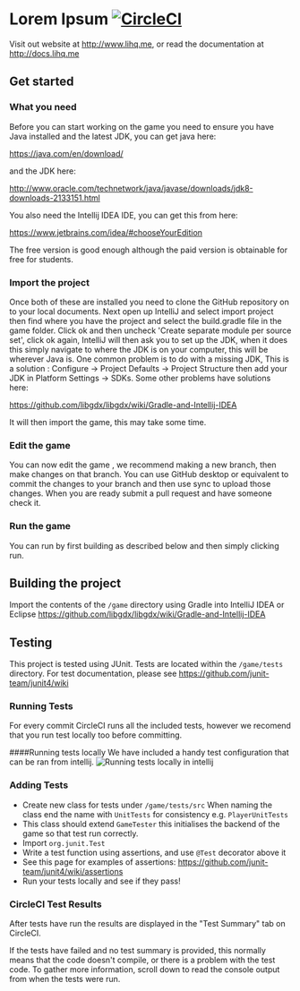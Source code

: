 # Lorem Ipsum [![CircleCI](https://circleci.com/gh/Brookke/Lorem-Ipsum.svg?style=svg)](https://circleci.com/gh/Brookke/Lorem-Ipsum)
Visit out website at http://www.lihq.me, or read the documentation at http://docs.lihq.me

## Get started
### What you need
Before you can start working on the game you need to ensure you have Java installed and the latest JDK, you can get java here:

https://java.com/en/download/

and the JDK here:

http://www.oracle.com/technetwork/java/javase/downloads/jdk8-downloads-2133151.html

You also need the Intellij IDEA IDE, you can get this from here:

https://www.jetbrains.com/idea/#chooseYourEdition

The free version is good enough although the paid version is obtainable for free for students.
### Import the project
Once both of these are installed you need to clone the GitHub repository on to your local documents. 
Next open up IntelliJ and select import project then find where you have the project and select the build.gradle file in the game folder. Click ok and then uncheck 'Create separate module per source set', click ok again, IntelliJ will then ask you to set up the JDK, when it does this simply navigate to where the JDK is on your computer, this will be wherever Java is. One common problem is to do with a missing JDK, This is a solution :
Configure -> Project Defaults -> Project Structure then add your JDK in Platform Settings -> SDKs. Some other problems have solutions here:

https://github.com/libgdx/libgdx/wiki/Gradle-and-Intellij-IDEA

It will then import the game, this may take some time. 
### Edit the game
You can now edit the game , we recommend making a new branch, then make changes on that branch. You can use GitHub desktop or equivalent to commit the changes to your branch and then use sync to upload those changes. When you are ready submit a pull request and have someone check it.
### Run the game
You can run by first building as described below and then simply clicking run.

## Building the project
Import the contents of the `/game` directory using Gradle into IntelliJ IDEA or Eclipse
https://github.com/libgdx/libgdx/wiki/Gradle-and-Intellij-IDEA

## Testing
This project is tested using JUnit. Tests are located within the `/game/tests` directory. For test documentation, please see https://github.com/junit-team/junit4/wiki

### Running Tests
For every commit CircleCI runs all the included tests, however we recomend that you run test locally too before committing.

####Running tests locally
We have included a handy test configuration that can be ran from intellij.
![Running tests locally in intellij](https://thumbs.gfycat.com/SentimentalGargantuanAmericanshorthair-size_restricted.gif)

### Adding Tests
- Create new class for tests under `/game/tests/src` When naming the class end the name with `UnitTests` for consistency e.g. `PlayerUnitTests`
- This class should extend `GameTester` this initialises the backend of the game so that test run correctly. 
- Import `org.junit.Test`
- Write a test function using assertions, and use `@Test` decorator above it
- See this page for examples of assertions: https://github.com/junit-team/junit4/wiki/assertions
- Run your tests locally and see if they pass!

### CircleCI Test Results
After tests have run the results are displayed in the "Test Summary" tab on CircleCI.

If the tests have failed and no test summary is provided, this normally means that the code doesn't compile, or there is a problem with the test code. To gather more information, scroll down to read the console output from when the tests were run.
